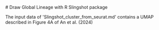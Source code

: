 \# Draw Global Lineage with R Slingshot package

The input data of 'Slingshot\_cluster\_from\_seurat.md' contains a UMAP described in Figure 4A of An et al. (2024)


